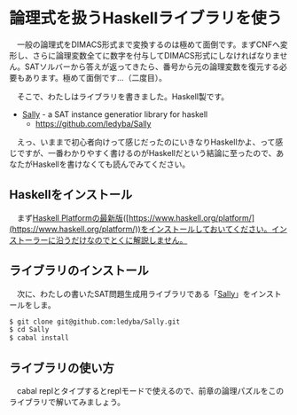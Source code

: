 # 論理式を扱うHaskellライブラリを使う

　一般の論理式をDIMACS形式まで変換するのは極めて面倒です。まずCNFへ変形し、さらに論理変数全てに数字を付与してDIMACS形式にしなければなりません。SATソルバーから答えが返ってきたら、番号から元の論理変数を復元する必要もあります。極めて面倒です…（二度目）。

　そこで、わたしはライブラリを書きました。Haskell製です。

 - [Sally](https://github.com/ledyba/Sally) - a SAT instance generatior library for haskell
   - https://github.com/ledyba/Sally

　えっ、いままで初心者向けって感じだったのにいきなりHaskellかよ、って感じですが、一番わかりやすく書けるのがHaskellだという結論に至ったので、あなたがHaskellを書けなくても読んでみてください。

## Haskellをインストール

　まず[Haskell Platformの最新版](https://www.haskell.org/platform/)([https://www.haskell.org/platform/](https://www.haskell.org/platform/))をインストールしておいてください。インストーラーに沿うだけなのでとくに解説しません。

## ライブラリのインストール

　次に、わたしの書いたSAT問題生成用ライブラリである「[Sally](https://github.com/ledyba/Sally)」をインストールをしま。

```bash
$ git clone git@github.com:ledyba/Sally.git
$ cd Sally
$ cabal install
```

## ライブラリの使い方

　cabal replとタイプするとreplモードで使えるので、前章の論理パズルをこのライブラリで解いてみましょう。

```

```
